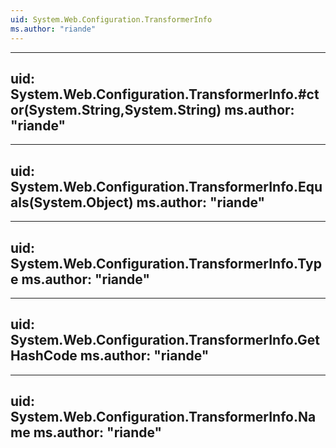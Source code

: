 ```yaml
---
uid: System.Web.Configuration.TransformerInfo
ms.author: "riande"
---
```


---
uid: System.Web.Configuration.TransformerInfo.#ctor(System.String,System.String)
ms.author: "riande"
---

---
uid: System.Web.Configuration.TransformerInfo.Equals(System.Object)
ms.author: "riande"
---

---
uid: System.Web.Configuration.TransformerInfo.Type
ms.author: "riande"
---

---
uid: System.Web.Configuration.TransformerInfo.GetHashCode
ms.author: "riande"
---

---
uid: System.Web.Configuration.TransformerInfo.Name
ms.author: "riande"
---
